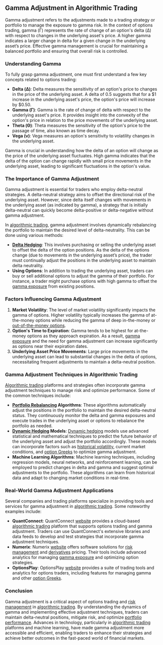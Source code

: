 ## Gamma Adjustment in Algorithmic Trading

Gamma adjustment refers to the adjustments made to a trading strategy or portfolio to manage the exposure to gamma risk. In the context of options trading, gamma (Γ) represents the rate of change of an option's delta (Δ) with respect to changes in the underlying asset's price. A higher gamma indicates a larger change in delta for a given change in the underlying asset’s price. Effective gamma management is crucial for maintaining a balanced portfolio and ensuring that overall risk is controlled.

### Understanding Gamma

To fully grasp gamma adjustment, one must first understand a few key concepts related to options trading:

- **Delta (Δ)**: Delta measures the sensitivity of an option's price to changes in the price of the underlying asset. A delta of 0.5 suggests that for a $1 increase in the underlying asset's price, the option's price will increase by $0.50.
- **Gamma (Γ)**: Gamma is the rate of change of delta with respect to the underlying asset's price. It provides insight into the convexity of the option's price in relation to the price movements of the underlying asset.
- **Theta (Θ)**: Theta measures the sensitivity of the option's price to the passage of time, also known as time decay.
- **Vega (ν)**: Vega measures an option's sensitivity to volatility changes in the underlying asset.

Gamma is crucial in understanding how the delta of an option will change as the price of the underlying asset fluctuates. High gamma indicates that the delta of the option can change rapidly with small price movements in the underlying asset, leading to significant fluctuations in the option's value.

### The Importance of Gamma Adjustment

Gamma adjustment is essential for traders who employ delta-neutral strategies. A delta-neutral strategy aims to offset the directional risk of the underlying asset. However, since delta itself changes with movements in the underlying asset (as indicated by gamma), a strategy that is initially delta-neutral can quickly become delta-positive or delta-negative without gamma adjustment.

In [algorithmic trading](../a/algorithmic_trading.md), gamma adjustment involves dynamically rebalancing the portfolio to maintain the desired level of delta-neutrality. This can be done using various methods:

- **[Delta Hedging](../d/delta_hedging.md)**: This involves purchasing or selling the underlying asset to offset the delta of the option positions. As the delta of the options change (due to movements in the underlying asset’s price), the trader must continually adjust the positions in the underlying asset to maintain delta neutrality.
- **Using Options**: In addition to trading the underlying asset, traders can buy or sell additional options to adjust the gamma of their portfolio. For instance, a trader might purchase options with high gamma to offset the [gamma exposure](../g/gamma_exposure.md) from existing positions.

### Factors Influencing Gamma Adjustment

1. **Market Volatility**: The level of market volatility significantly impacts the gamma of options. Higher volatility typically increases the gamma of at-the-money options while reducing the gamma of deep in-the-money or [out-of-the-money options](../o/out-of-the-money_options.md).
2. **Option's Time to Expiration**: Gamma tends to be highest for at-the-money options as they approach expiration. As a result, [gamma exposure](../g/gamma_exposure.md) and the need for gamma adjustment can increase significantly as options near their expiration dates.
3. **Underlying Asset Price Movements**: Large price movements in the underlying asset can lead to substantial changes in the delta of options, necessitating frequent adjustments to maintain a delta-neutral position.

### Gamma Adjustment Techniques in Algorithmic Trading

[Algorithmic trading](../a/algorithmic_trading.md) platforms and strategies often incorporate gamma adjustment techniques to manage risk and optimize performance. Some of the common techniques include:

- **[Portfolio Rebalancing](../p/portfolio_rebalancing.md) Algorithms**: These algorithms automatically adjust the positions in the portfolio to maintain the desired delta-neutral status. They continuously monitor the delta and gamma exposures and execute trades in the underlying asset or options to rebalance the portfolio as needed.
- **[Dynamic Hedging](../d/dynamic_hedging.md) Models**: [Dynamic hedging](../d/dynamic_hedging.md) models use advanced statistical and mathematical techniques to predict the future behavior of the underlying asset and adjust the portfolio accordingly. These models can incorporate factors such as [historical volatility](../h/historical_volatility.md), current market conditions, and [option Greeks](../o/option_greeks.md) to optimize gamma adjustment.
- **Machine Learning Algorithms**: Machine learning techniques, including regression models, neural networks, and reinforcement learning, can be employed to predict changes in delta and gamma and suggest optimal adjustments to the portfolio. These algorithms can learn from historical data and adapt to changing market conditions in real-time.

### Real-World Gamma Adjustment Applications

Several companies and trading platforms specialize in providing tools and services for gamma adjustment in [algorithmic trading](../a/algorithmic_trading.md). Some noteworthy examples include:

- **QuantConnect**: QuantConnect [website](https://www.quantconnect.com/) provides a cloud-based [algorithmic trading](../a/algorithmic_trading.md) platform that supports options trading and gamma adjustment. Traders can use QuantConnect's extensive libraries and data feeds to develop and test strategies that incorporate gamma adjustment techniques.
- **Numerix**: Numerix [website](https://www.numerix.com/) offers software solutions for [risk management](../r/risk_management.md) and [derivatives](../d/derivatives.md) pricing. Their tools include advanced analytics for managing [gamma exposure](../g/gamma_exposure.md) and optimizing option strategies.
- **OptionsPlay**: OptionsPlay [website](https://www.optionsplay.com/) provides a suite of trading tools and analytics for options traders, including features for managing gamma and other [option Greeks](../o/option_greeks.md).

### Conclusion

Gamma adjustment is a critical aspect of options trading and [risk management](../r/risk_management.md) in [algorithmic trading](../a/algorithmic_trading.md). By understanding the dynamics of gamma and implementing effective adjustment techniques, traders can maintain delta-neutral positions, mitigate risk, and optimize [portfolio performance](../p/portfolio_performance.md). Advances in technology, particularly in [algorithmic trading](../a/algorithmic_trading.md) platforms and machine learning, have made gamma adjustment more accessible and efficient, enabling traders to enhance their strategies and achieve better outcomes in the fast-paced world of financial markets.
